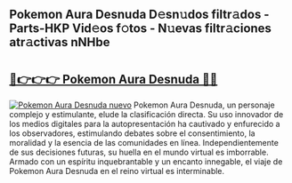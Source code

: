 ## Pokemon Aura Desnuda D𝚎sn𝚞dos filtr𝚊dos - Parts-HKP Vid𝚎os f𝚘tos - N𝚞evas filtr𝚊ciones atr𝚊ctivas nNHbe

# <h2><a href="http://mb62tn.tromn.icu/?c=Pokemon+Aura+Desnuda">🔗👉👉👉 Pokemon Aura Desnuda 🔗🔗</a></h2>

[![Pokemon Aura Desnuda nuevo](https://i.imgur.com/pEAQMta.gif)](http://mb62tn.tromn.icu/?c=Pokemon+Aura+Desnuda)
Pokemon Aura Desnuda, un personaje complejo y estimulante, elude la clasificación directa. Su uso innovador de los medios digitales para la autopresentación ha cautivado y enfurecido a los observadores, estimulando debates sobre el consentimiento, la moralidad y la esencia de las comunidades en línea. Independientemente de sus decisiones futuras, su huella en el mundo virtual es imborrable. Armado con un espíritu inquebrantable y un encanto innegable, el viaje de Pokemon Aura Desnuda en el reino virtual es interminable.
